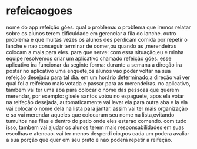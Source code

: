 # refeicaogoes
nome do app refeição góes.
qual o problema: o problema que iremos relatar sobre os alunos terem dificuldade em gerenciar a fila do lanche. outro problema e que muitas vezes os alunos des
perdicam comida por repetir o lanche e nao conseguir terminar de comer,ou quando as ,merendeiras colocam a mais para eles.
para que serve: com essa situação,eu e minha equipe resolvemos criar um aplicativo chamado refeição góes. esse aplicativo ira funcionar da seginte forma: durante a semana a direção ira postar no aplicativo uma enquete,os alunos vao poder voltar na sua refeição desejada para tal dia. em um horário determinado,a
direção vai ver qual foi a reifeicao mais votada e passar para as merendeiras. no aplicativo, tambem vai ter uma aba para colocar o nome das pessoas que querem
merendar, por exemplo: gisele santos votou no espaguete, apos ela votar na reifeção desejada, automaticamente vai levar ela para outra aba e la ela vai colocar
o nome dela na lista para jantar. assim vai ter mais organização e so vai merendar aqueles que colocaram seu nome na lista,evitando tumultos nas filas e dentro 
do patio onde eles estarao comendo. com tudo isso, tambem vai ajudar os alunos terem mais responsabilidades em suas escolhas e atencao.  vai ter menos desperdi
cio,pos cada um podera avaliar a sua porção que quer em seu prato e nao poderá repetir a reifeção.
